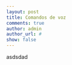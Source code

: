 ```yaml
---
layout: post
title: Comandos de voz
comments: true
author: admin
author_url: #
show: false
---
```


asdsdad
